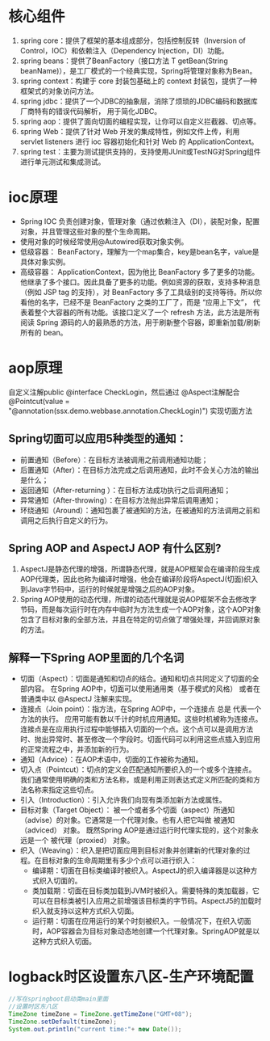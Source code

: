 # 核心组件
1. spring core：提供了框架的基本组成部分，包括控制反转（Inversion of Control，IOC）和依赖注入（Dependency Injection，DI）功能。
2. spring beans：提供了BeanFactory（接口方法 T getBean(String beanName)），是工厂模式的一个经典实现，Spring将管理对象称为Bean。
3. spring context：构建于 core 封装包基础上的 context 封装包，提供了一种框架式的对象访问方法。
4. spring jdbc：提供了一个JDBC的抽象层，消除了烦琐的JDBC编码和数据库厂商特有的错误代码解析， 用于简化JDBC。
5. spring aop：提供了面向切面的编程实现，让你可以自定义拦截器、切点等。
6. spring Web：提供了针对 Web 开发的集成特性，例如文件上传，利用 servlet listeners 进行 ioc 容器初始化和针对 Web 的 ApplicationContext。
7. spring test：主要为测试提供支持的，支持使用JUnit或TestNG对Spring组件进行单元测试和集成测试。

# ioc原理
- Spring IOC 负责创建对象，管理对象（通过依赖注入（DI），装配对象，配置对象，并且管理这些对象的整个生命周期。
- 使用对象的时候经常使用@Autowired获取对象实例。
- 低级容器： BeanFactory，理解为一个map集合，key是bean名字，value是具体对象实例。
- 高级容器： ApplicationContext，因为他比 BeanFactory 多了更多的功能。他继承了多个接口。因此具备了更多的功能。例如资源的获取，支持多种消息（例如 JSP tag 的支持），对 BeanFactory 多了工具级别的支持等待。所以你看他的名字，已经不是 BeanFactory 之类的工厂了，而是 “应用上下文”， 代表着整个大容器的所有功能。该接口定义了一个 refresh 方法，此方法是所有阅读 Spring 源码的人的最熟悉的方法，用于刷新整个容器，即重新加载/刷新所有的 bean。

# aop原理
自定义注解public @interface CheckLogin，然后通过 @Aspect注解配合@Pointcut(value = "@annotation(ssx.demo.webbase.annotation.CheckLogin)") 实现切面方法

## Spring切面可以应用5种类型的通知：
- 前置通知（Before）：在目标方法被调用之前调用通知功能；
- 后置通知（After）：在目标方法完成之后调用通知，此时不会关心方法的输出是什么；
- 返回通知（After-returning ）：在目标方法成功执行之后调用通知；
- 异常通知（After-throwing）：在目标方法抛出异常后调用通知；
- 环绕通知（Around）：通知包裹了被通知的方法，在被通知的方法调用之前和调用之后执行自定义的行为。

## Spring AOP and AspectJ AOP 有什么区别?
1. AspectJ是静态代理的增强，所谓静态代理，就是AOP框架会在编译阶段生成AOP代理类，因此也称为编译时增强，他会在编译阶段将AspectJ(切面)织入到Java字节码中，运行的时候就是增强之后的AOP对象。
2. Spring AOP使用的动态代理，所谓的动态代理就是说AOP框架不会去修改字节码，而是每次运行时在内存中临时为方法生成一个AOP对象，这个AOP对象包含了目标对象的全部方法，并且在特定的切点做了增强处理，并回调原对象的方法。

## 解释一下Spring AOP里面的几个名词
- 切面（Aspect）：切面是通知和切点的结合。通知和切点共同定义了切面的全部内容。 在Spring AOP中，切面可以使用通用类（基于模式的风格） 或者在普通类中以 @AspectJ 注解来实现。
- 连接点（Join point）：指方法，在Spring AOP中，一个连接点 总是 代表一个方法的执行。 应用可能有数以千计的时机应用通知。这些时机被称为连接点。连接点是在应用执行过程中能够插入切面的一个点。这个点可以是调用方法时、抛出异常时、甚至修改一个字段时。切面代码可以利用这些点插入到应用的正常流程之中，并添加新的行为。
- 通知（Advice）：在AOP术语中，切面的工作被称为通知。
- 切入点（Pointcut）：切点的定义会匹配通知所要织入的一个或多个连接点。我们通常使用明确的类和方法名称，或是利用正则表达式定义所匹配的类和方法名称来指定这些切点。
- 引入（Introduction）：引入允许我们向现有类添加新方法或属性。
- 目标对象（Target Object）： 被一个或者多个切面（aspect）所通知（advise）的对象。它通常是一个代理对象。也有人把它叫做 被通知（adviced） 对象。 既然Spring AOP是通过运行时代理实现的，这个对象永远是一个 被代理（proxied） 对象。
- 织入（Weaving）：织入是把切面应用到目标对象并创建新的代理对象的过程。在目标对象的生命周期里有多少个点可以进行织入：
    - 编译期：切面在目标类编译时被织入。AspectJ的织入编译器是以这种方式织入切面的。
    - 类加载期：切面在目标类加载到JVM时被织入。需要特殊的类加载器，它可以在目标类被引入应用之前增强该目标类的字节码。AspectJ5的加载时织入就支持以这种方式织入切面。
    - 运行期：切面在应用运行的某个时刻被织入。一般情况下，在织入切面时，AOP容器会为目标对象动态地创建一个代理对象。SpringAOP就是以这种方式织入切面。

# logback时区设置东八区-生产环境配置
```java
//写在springboot启动类main里面
//设置时区东八区
TimeZone timeZone = TimeZone.getTimeZone("GMT+08");
TimeZone.setDefault(timeZone);
System.out.println("current time:"+ new Date());
```